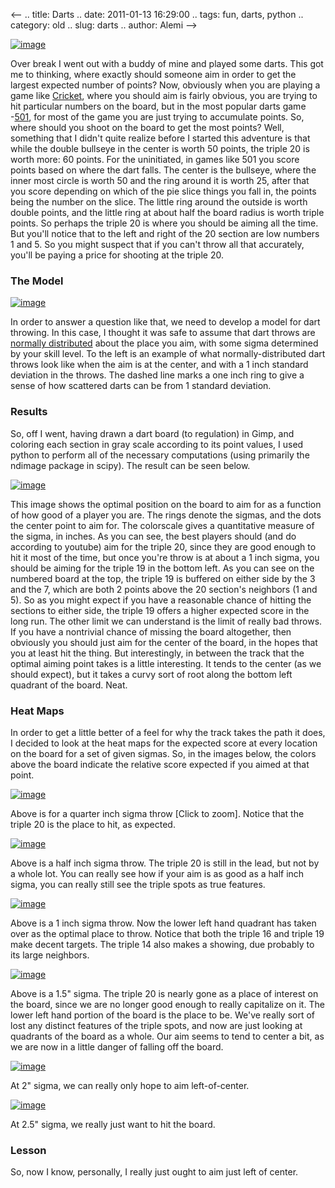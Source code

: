 <--
.. title: Darts
.. date: 2011-01-13 16:29:00
.. tags: fun, darts, python
.. category: old
.. slug: darts
.. author: Alemi
-->


[![image](http://4.bp.blogspot.com/_YOjDhtygcuA/TS9kYgpoSMI/AAAAAAAAAPc/2xDWZVjOGC8/s320/dart_target.jpg)](http://4.bp.blogspot.com/_YOjDhtygcuA/TS9kYgpoSMI/AAAAAAAAAPc/2xDWZVjOGC8/s1600/dart_target.jpg)

Over break I went out with a buddy of mine and played some darts. This
got me to thinking, where exactly should someone aim in order to get the
largest expected number of points? Now, obviously when you are playing a
game like [Cricket](http://en.wikipedia.org/wiki/Cricket_(darts)), where
you should aim is fairly obvious, you are trying to hit particular
numbers on the board, but in the most popular darts game
-[501](http://en.wikipedia.org/wiki/Darts#Playing_darts), for most of
the game you are just trying to accumulate points. So, where should you
shoot on the board to get the most points? Well, something that I didn't
quite realize before I started this adventure is that while the double
bullseye in the center is worth 50 points, the triple 20 is worth more:
60 points. For the uninitiated, in games like 501 you score points based
on where the dart falls. The center is the bullseye, where the inner
most circle is worth 50 and the ring around it is worth 25, after that
you score depending on which of the pie slice things you fall in, the
points being the number on the slice. The little ring around the outside
is worth double points, and the little ring at about half the board
radius is worth triple points. So perhaps the triple 20 is where you
should be aiming all the time. But you'll notice that to the left and
right of the 20 section are low numbers 1 and 5. So you might suspect
that if you can't throw all that accurately, you'll be paying a price
for shooting at the triple 20.

### The Model

[![image](http://1.bp.blogspot.com/_YOjDhtygcuA/TS9mjSvWVMI/AAAAAAAAAPk/Q3dKlgTH47M/s320/dartsdistsig1p0.png)](http://1.bp.blogspot.com/_YOjDhtygcuA/TS9mjSvWVMI/AAAAAAAAAPk/Q3dKlgTH47M/s1600/dartsdistsig1p0.png)

In order to answer a question like that, we need to develop a model for
dart throwing. In this case, I thought it was safe to assume that dart
throws are [normally
distributed](http://en.wikipedia.org/wiki/Normal_distribution) about the
place you aim, with some sigma determined by your skill level. To the
left is an example of what normally-distributed dart throws look like
when the aim is at the center, and with a 1 inch standard deviation in
the throws. The dashed line marks a one inch ring to give a sense of how
scattered darts can be from 1 standard deviation.

### Results

So, off I went, having drawn a dart board (to regulation) in Gimp, and
coloring each section in gray scale according to its point values, I
used python to perform all of the necessary computations (using
primarily the ndimage package in scipy). The result can be seen below.

[![image](http://1.bp.blogspot.com/_YOjDhtygcuA/TS9j9ivNItI/AAAAAAAAAPU/QtuSM7MZr48/s400/dartscircleplusdot.png)](http://1.bp.blogspot.com/_YOjDhtygcuA/TS9j9ivNItI/AAAAAAAAAPU/QtuSM7MZr48/s1600/dartscircleplusdot.png)

This image shows the optimal position on the board to aim for as a
function of how good of a player you are. The rings denote the sigmas,
and the dots the center point to aim for. The colorscale gives a
quantitative measure of the sigma, in inches. As you can see, the best
players should (and do according to youtube) aim for the triple 20,
since they are good enough to hit it most of the time, but once you're
throw is at about a 1 inch sigma, you should be aiming for the triple 19
in the bottom left. As you can see on the numbered board at the top, the
triple 19 is buffered on either side by the 3 and the 7, which are both
2 points above the 20 section's neighbors (1 and 5). So as you might
expect if you have a reasonable chance of hitting the sections to either
side, the triple 19 offers a higher expected score in the long run. The
other limit we can understand is the limit of really bad throws. If you
have a nontrivial chance of missing the board altogether, then obviously
you should just aim for the center of the board, in the hopes that you
at least hit the thing. But interestingly, in between the track that the
optimal aiming point takes is a little interesting. It tends to the
center (as we should expect), but it takes a curvy sort of root along
the bottom left quadrant of the board. Neat.

### Heat Maps

In order to get a little better of a feel for why the track takes the
path it does, I decided to look at the heat maps for the expected score
at every location on the board for a set of given sigmas. So, in the
images below, the colors above the board indicate the relative score
expected if you aimed at that point.

[![image](http://1.bp.blogspot.com/_YOjDhtygcuA/TS9piZleQaI/AAAAAAAAAPs/xKR1XVK4oM0/s200/darts-sig0p25flair.png)](http://1.bp.blogspot.com/_YOjDhtygcuA/TS9piZleQaI/AAAAAAAAAPs/xKR1XVK4oM0/s1600/darts-sig0p25flair.png)

Above is for a quarter inch sigma throw [Click to zoom]. Notice that the
triple 20 is the place to hit, as expected.

[![image](http://1.bp.blogspot.com/_YOjDhtygcuA/TS9pwXSiutI/AAAAAAAAAP0/UW-U3zETxkU/s200/darts-sig0p50flair.png)](http://1.bp.blogspot.com/_YOjDhtygcuA/TS9pwXSiutI/AAAAAAAAAP0/UW-U3zETxkU/s1600/darts-sig0p50flair.png)

Above is a half inch sigma throw. The triple 20 is still in the lead,
but not by a whole lot. You can really see how if your aim is as good as
a half inch sigma, you can really still see the triple spots as true
features.

[![image](http://2.bp.blogspot.com/_YOjDhtygcuA/TS9qDpBCjOI/AAAAAAAAAP8/nnP8us-V3yU/s200/darts-sig1p00flair.png)](http://2.bp.blogspot.com/_YOjDhtygcuA/TS9qDpBCjOI/AAAAAAAAAP8/nnP8us-V3yU/s1600/darts-sig1p00flair.png)

Above is a 1 inch sigma throw. Now the lower left hand quadrant has
taken over as the optimal place to throw. Notice that both the triple 16
and triple 19 make decent targets. The triple 14 also makes a showing,
due probably to its large neighbors.

[![image](http://4.bp.blogspot.com/_YOjDhtygcuA/TS9qf0GXLiI/AAAAAAAAAQE/64Jua-PBMtE/s200/darts-sig1p50flair.png)](http://4.bp.blogspot.com/_YOjDhtygcuA/TS9qf0GXLiI/AAAAAAAAAQE/64Jua-PBMtE/s1600/darts-sig1p50flair.png)

Above is a 1.5" sigma. The triple 20 is nearly gone as a place of
interest on the board, since we are no longer good enough to really
capitalize on it. The lower left hand portion of the board is the place
to be. We've really sort of lost any distinct features of the triple
spots, and now are just looking at quadrants of the board as a whole.
Our aim seems to tend to center a bit, as we are now in a little danger
of falling off the board.

[![image](http://2.bp.blogspot.com/_YOjDhtygcuA/TS9rAU2TGsI/AAAAAAAAAQM/uqIvzG_jqoE/s200/darts-sig2p00flair.png)](http://2.bp.blogspot.com/_YOjDhtygcuA/TS9rAU2TGsI/AAAAAAAAAQM/uqIvzG_jqoE/s1600/darts-sig2p00flair.png)

At 2" sigma, we can really only hope to aim left-of-center.

[![image](http://1.bp.blogspot.com/_YOjDhtygcuA/TS9rLG9LRKI/AAAAAAAAAQU/1cz6YZer9Bs/s200/darts-sig2p50flair.png)](http://1.bp.blogspot.com/_YOjDhtygcuA/TS9rLG9LRKI/AAAAAAAAAQU/1cz6YZer9Bs/s1600/darts-sig2p50flair.png)

At 2.5" sigma, we really just want to hit the board.

### Lesson

So, now I know, personally, I really just ought to aim just left of
center.
